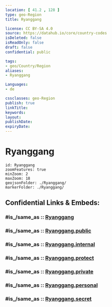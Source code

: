 ```yaml
---
location: [ 41.2 , 128 ] 
type: geo-Region
title: Ryanggang

license: CC BY-SA 4.0
source: https://datahub.io/core/country-codes
isDeleted: false
isReadOnly: false
draft: false
confidential: public

tags:
- geo/Country/Region
aliases:
- Ryanggang

Languages:
- de

cssclasses: geo-Region
publish: true
linkTitle: 
keywords: 
layout: 
publishDate: 
expiryDate: 
---
```


# Ryanggang

```leaflet
id: Ryanggang
zoomFeatures: true 
minZoom: 2 
maxZoom: 18
geojsonFolder: ./Ryanggang/
markerFolder: ./Ryanggang/
```


## Confidential Links & Embeds: 

### #is_/same_as :: [Ryanggang](/_Standards/Earth/Continent/Asia/Asia~East/Korea~North/Provinces~Korea~North/Ryanggang.md) 

### #is_/same_as :: [Ryanggang.public](/_public/Earth/Continent/Asia/Asia~East/Korea~North/Provinces~Korea~North/Ryanggang.public.md) 

### #is_/same_as :: [Ryanggang.internal](/_internal/Earth/Continent/Asia/Asia~East/Korea~North/Provinces~Korea~North/Ryanggang.internal.md) 

### #is_/same_as :: [Ryanggang.protect](/_protect/Earth/Continent/Asia/Asia~East/Korea~North/Provinces~Korea~North/Ryanggang.protect.md) 

### #is_/same_as :: [Ryanggang.private](/_private/Earth/Continent/Asia/Asia~East/Korea~North/Provinces~Korea~North/Ryanggang.private.md) 

### #is_/same_as :: [Ryanggang.personal](/_personal/Earth/Continent/Asia/Asia~East/Korea~North/Provinces~Korea~North/Ryanggang.personal.md) 

### #is_/same_as :: [Ryanggang.secret](/_secret/Earth/Continent/Asia/Asia~East/Korea~North/Provinces~Korea~North/Ryanggang.secret.md)

